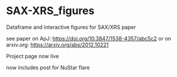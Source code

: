 # SAX-XRS_figures
Dataframe and interactive figures for SAX/XRS paper

see paper on ApJ: https://doi.org/10.3847/1538-4357/abc5c2 or on arxiv.org: https://arxiv.org/abs/2012.10221

Project page now live

now includes post for NuStar flare
